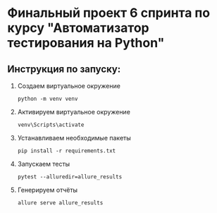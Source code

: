 # Финальный проект 6 спринта по курсу "Автоматизатор тестирования на Python"

## Инструкция по запуску:

1. Создаем виртуальное окружение
   ```
   python -m venv venv
   ```
2. Активируем виртуальное окружение
   ```
   venv\Scripts\activate
   ```
3. Устанавливаем необходимые пакеты
   ```
   pip install -r requirements.txt
   ```
4. Запускаем тесты
   ```
   pytest --alluredir=allure_results
   ```
5. Генерируем отчёты
   ```
   allure serve allure_results
   ```
   

